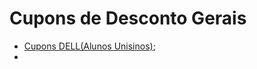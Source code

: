 # Cupons de Desconto Gerais

- [Cupons DELL(Alunos Unisinos)](https://www.unisinos.br/minha-unisinos/images/conteudo/beneficios/dell.pdf);
- 
